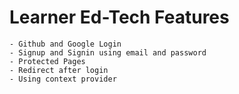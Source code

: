 # Learner Ed-Tech Features
```
- Github and Google Login
- Signup and Signin using email and password
- Protected Pages
- Redirect after login
- Using context provider
```